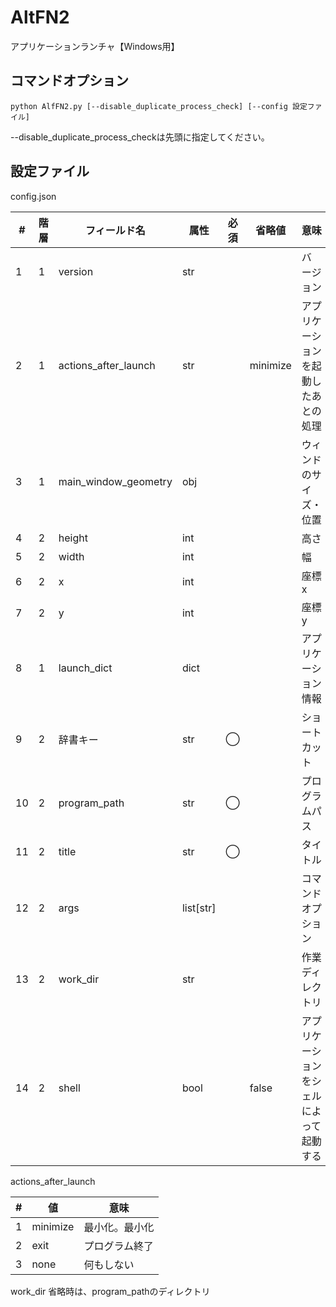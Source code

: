 # AltFN2

アプリケーションランチャ【Windows用】

## コマンドオプション

```shell
python AlfFN2.py [--disable_duplicate_process_check] [--config 設定ファイル]
```

--disable_duplicate_process_checkは先頭に指定してください。

## 設定ファイル

config.json

| #   | 階層 | フィールド名         | 属性      | 必須 | 省略値   | 意味                                     | 備考 |
| --- | ---- | -------------------- | --------- | ---- | -------- | ---------------------------------------- | ---- |
| 1   | 1    | version              | str       |      |          | バージョン                               |      |
| 2   | 1    | actions_after_launch | str       |      | minimize | アプリケーションを起動したあとの処理     |      |
| 3   | 1    | main_window_geometry | obj       |      |          | ウィンドのサイズ・位置                   |      |
| 4   | 2    | height               | int       |      |          | 高さ                                     |      |
| 5   | 2    | width                | int       |      |          | 幅                                       |      |
| 6   | 2    | x                    | int       |      |          | 座標x                                    |      |
| 7   | 2    | y                    | int       |      |          | 座標y                                    |      |
| 8   | 1    | launch_dict          | dict      |      |          | アプリケーション情報                     |      |
| 9   | 2    | 辞書キー             | str       | ◯    |          | ショートカット                           |      |
| 10  | 2    | program_path         | str       | ◯    |          | プログラムパス                           |      |
| 11  | 2    | title                | str       | ◯    |          | タイトル                                 |      |
| 12  | 2    | args                 | list[str] |      |          | コマンドオプション                       |      |
| 13  | 2    | work_dir             | str       |      |          | 作業ディレクトリ                         |      |
| 14  | 2    | shell                | bool      |      | false    | アプリケーションをシェルによって起動する |      |

actions_after_launch

| #   | 値       | 意味           |
| --- | -------- | -------------- |
| 1   | minimize | 最小化。最小化 |
| 2   | exit     | プログラム終了 |
| 3   | none     | 何もしない     |

work_dir
省略時は、program_pathのディレクトリ

